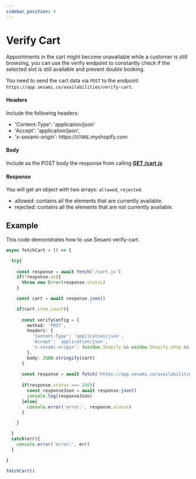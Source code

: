 ```yaml
---
sidebar_position: 4
---
```


# Verify Cart

Appointments in the cart might become unavailable while a customer is still browsing, you can use the verify endpoint to constantly check if the selected slot is still available and prevent double booking.

You need to send the cart data via `POST` to the endpoint `https://app.sesami.co/availabilities/verify-cart`.

#### Headers
Include the following headers:
  - 'Content-Type': 'application/json'
  - 'Accept': 'application/json',
  - 'x-sesami-origin': https://`STORE`.myshopify.com

#### Body
Include as the POST body the response from calling [**GET /cart.js**](https://shopify.dev/api/ajax/reference/cart#get-cart-js)

#### Response
You will get an object with two arrays: `allowed`, `rejected`.
- allowed: contains all the elements that  are currently available.
- rejected: contains all the elements that  are not currently available.

## Example
This code demonstrates how to use Sesami verify-cart. 

```ts
async fetchCart = () => {

  try{
  
    const response = await fetch('/cart.js')
    if(!response.ok){
      throw new Error(response.status)
    }

    const cart = await response.json()

    if(cart.item_count){
      
      const verifyConfig = {
        method: 'POST',
        headers: {
          'Content-Type': 'application/json',
          'Accept': `application/json`, 
          'x-sesami-origin': (window.Shopify && window.Shopify.shop && `https://${window.Shopify.shop}`) || (window.location && window.location.origin)
        },
        body: JSON.stringify(cart)
      }
 
      const response = await fetch('https://app.sesami.co/availabilities/verify-cart', verifyConfig)
      
      if(response.status === 200){
        const responseJson = await response.json()
        console.log(responseJson)
      }else{
        console.error('error:', response.status)
      }

    }

  }
  catch(err){
    console.error('error:', err)
  }

}

fetchCart()
```